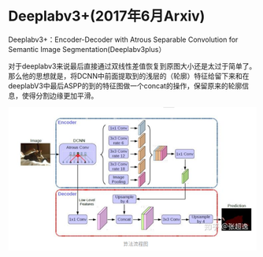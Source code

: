 Deeplabv3+(2017年6月Arxiv)
===============
Deeplabv3+：Encoder-Decoder with Atrous Separable Convolution for Semantic Image Segmentation(Deeplabv3plus）

对于deeplabv3来说最后直接通过双线性差值恢复到原图大小还是太过于简单了。
那么他的思想就是，将DCNN中前面提取到的浅层的（轮廓）特征给留下来和在deeplabV3中最后ASPP的到的特征图做一个concat的操作，保留原来的轮廓信息，使得分割边缘更加平滑。

![](./images/deeplabv3+.png)